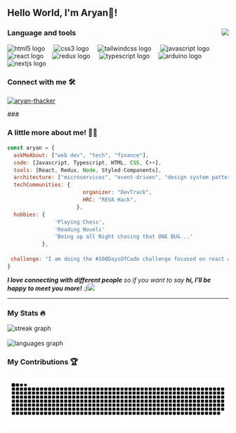 <h2 align="left">Hello World, I'm Aryan👋!</h2>

###


<img align="right" height="150" src="https://media0.giphy.com/media/5xtDarFAb9dyCRGpAnC/giphy.gif?cid=ecf05e47lmliuvsoxl40q29azvhdvfivm3ze3tulcq2nnipf&ep=v1_gifs_search&rid=giphy.gif&ct=g"  />

###
<h3 align="left">Language and tools  </h3>


<div align="left">
  <img src="https://cdn.jsdelivr.net/gh/devicons/devicon/icons/html5/html5-original.svg" height="40" alt="html5 logo"  />
  <img width="12" />
  <img src="https://cdn.jsdelivr.net/gh/devicons/devicon/icons/css3/css3-original.svg" height="40" alt="css3 logo"  />
  <img width="12" />
  <img src="https://cdn.jsdelivr.net/gh/devicons/devicon/icons/tailwindcss/tailwindcss-original-wordmark.svg" height="40" alt="tailwindcss logo"  />
  <img width="12" />
  <img src="https://cdn.jsdelivr.net/gh/devicons/devicon/icons/javascript/javascript-original.svg" height="40" alt="javascript logo"  />
  <img width="12" />
  <img src="https://cdn.jsdelivr.net/gh/devicons/devicon/icons/react/react-original.svg" height="40" alt="react logo"  />
  <img width="12" />
  <img src="https://cdn.jsdelivr.net/gh/devicons/devicon/icons/redux/redux-original.svg" height="40" alt="redux logo"  />
  <img width="12" />
  <img src="https://cdn.jsdelivr.net/gh/devicons/devicon/icons/typescript/typescript-original.svg" height="40" alt="typescript logo"  />
  <img width="12" />
  <img src="https://cdn.jsdelivr.net/gh/devicons/devicon/icons/arduino/arduino-original.svg" height="40" alt="arduino logo"  />
  <img width="12" />
  <img src="https://cdn.jsdelivr.net/gh/devicons/devicon/icons/nextjs/nextjs-original.svg" height="40" alt="nextjs logo"  />
</div>

<h3 align="left">Connect with me  🛠</h3>
<p align="left">
<a href="https://linkedin.com/in/aryan-thacker" target="blank"><img align="center" src="https://raw.githubusercontent.com/rahuldkjain/github-profile-readme-generator/master/src/images/icons/Social/linked-in-alt.svg" alt="aryan-thacker" height="30" width="40" /></a>
</p>
###


### A little more about me! 🧟‍♂️ 

```javascript
const aryan = {
  askMeAbout: ["web dev", "tech", "finance"],
  code: [Javascript, Typescript, HTML, CSS, C++],
  tools: [React, Redux, Node, Styled-Components],
  architecture: ["microservices", "event-driven", "design system pattern"],
  techCommunities: {
                        organizer: "DevTrack",
                        HRC: "REVA Hack",
                      },
  hobbies: {
               'Playing Chess',
   	           'Reading Novels'
               'Being up all Night chasing that ONE BUG...'
           },

 challenge: "I am doing the #100DaysOfCode challenge focused on react and nextjs"
}
```
<em><b>I love connecting with different people</b> so if you want to say <b>hi, I'll be happy to meet you more!</b> :)</em><img src="https://media.giphy.com/media/LnQjpWaON8nhr21vNW/giphy.gif" width="60"> 

---


<h3 align="left">My Stats 🔥</h3>
<div align="left">
  <img src="https://streak-stats.demolab.com?user=RandomThacker&locale=en&mode=daily&theme=dark&hide_border=false&border_radius=5&order=3" height="220" alt="streak graph"  />
</div>
<br>

<div align="left">
  <img src="https://github-readme-stats.vercel.app/api/top-langs?username=RandomThacker&locale=en&hide_title=false&layout=compact&card_width=320&langs_count=5&theme=dracula&hide_border=false" height="150" alt="languages graph"  />
</div>



<h3 align="left">My Contributions 🏆</h3>

###
<img src="https://raw.githubusercontent.com/RandomThacker/RandomThacker/output/snake.svg" alt="Snake animation" />

###


